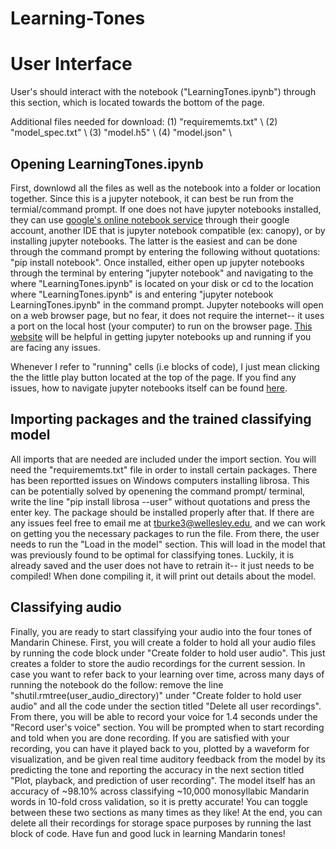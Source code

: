 # Learning-Tones

# User Interface

User's should interact with the notebook ("LearningTones.ipynb") through this section, which is located towards the bottom of the page. 

Additional files needed for download:
(1) "requirememts.txt" \\
(2) "model_spec.txt" \\
(3) "model.h5" \\
(4) "model.json" \\

## Opening LearningTones.ipynb
First, downlowd all the files as well as the notebook into a folder or location together. Since this is a jupyter notebook, it can best be run from the termial/command prompt. If one does not have jupyter notebooks installed, they can use [google's online notebook service](https://cloud.google.com/ai-platform-notebooks/) through their google account, another IDE that is jupyter notebook compatible (ex: canopy), or by installing jupyter notebooks. The latter is the easiest and can be done through the command prompt by entering the following without quotations: "pip install notebook". Once installed, either open up jupyter notebooks through the terminal by entering "jupyter notebook" and navigating to the where "LearningTones.ipynb" is located on your disk or cd to the location where "LearningTones.ipynb" is and entering "jupyter notebook LearningTones.ipynb" in the command prompt. Jupyter notebooks will open on a web browser page, but no fear, it does not require the internet-- it uses a port on the local host (your computer) to run on the browser page. [This website](https://jupyter-notebook-beginner-guide.readthedocs.io/en/latest/execute.html) will be helpful in getting jupyter notebooks up and running if you are facing any issues. 

Whenever I refer to "running" cells (i.e blocks of code), I just mean clicking the the little play button located at the top of the page. If you find any issues, how to navigate jupyter notebooks itself can be found [here](https://www.codecademy.com/articles/how-to-use-jupyter-notebooks).

## Importing packages and the trained classifying model
All imports that are needed are included under the import section. You will need the "requirememts.txt" file in order to install certain packages. There has been reportted issues on Windows computers installing librosa. This can be potentially solved by openening the command prompt/ terminal, write the line "pip install librosa --user" without quotations and press the enter key. The package should be installed properly after that. If there are any issues feel free to email me at tburke3@wellesley.edu, and we can work on getting you the necessary packages to run the file. From there, the user needs to run the "Load in the model" section. This will load in the model that was previously found to be optimal for classifying tones. Luckily, it is already saved and the user does not have to retrain it-- it just needs to be compiled! When done compiling it, it will print out details about the model. 

## Classifying audio
Finally, you are ready to start classifying your audio into the four tones of Mandarin Chinese. First, you will create a folder to hold all your audio files by running the code block under "Create folder to hold user audio". This just creates a folder to store the audio recordings for the current session. In case you want to refer back to your learning over time, across many days of running the notebook do the follow: remove the line "shutil.rmtree(user_audio_directory)" under "Create folder to hold user audio" and all the code under the section titled "Delete all user recordings". From there, you will be able to record your voice for 1.4 seconds under the "Record user's voice" section. You will be prompted when to start recording and told when you are done recording. If you are satisfied with your recording, you can have it played back to you, plotted by a waveform for visualization, and be given real time auditory feedback from the model by its predicting the tone and reporting the accuracy in the next section titled "Plot, playback, and prediction of user recording". The model itself has an accuracy of ~98.10% across classifying ~10,000 monosyllabic Mandarin words in 10-fold cross validation, so it is pretty accurate! You can toggle between these two sections as many times as they like! At the end, you can delete all their recordings for storage space purposes by running the last block of code.  Have fun and good luck in learning Mandarin tones!

